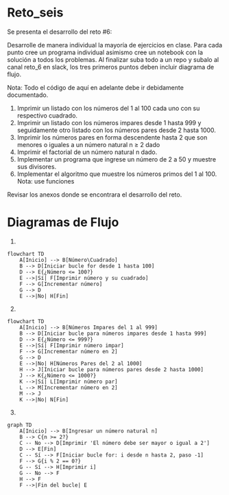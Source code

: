 # Reto_seis

Se presenta el desarrollo del reto #6:

Desarrolle de manera individual la mayoría de ejercicios en clase. Para cada punto cree un programa individual asimismo cree un notebook con la solución a todos los problemas. Al finalizar suba todo a un repo y subalo al canal reto_6 en slack, los tres primeros puntos deben incluir diagrama de flujo.

Nota: Todo el código de aquí en adelante debe ir debidamente documentado.

1. Imprimir un listado con los números del 1 al 100 cada uno con su respectivo cuadrado.
2. Imprimir un listado con los números impares desde 1 hasta 999 y seguidamente otro listado con los números pares desde 2 hasta 1000.
3. Imprimir los números pares en forma descendente hasta 2 que son menores o iguales a un número natural n ≥ 2 dado
4. Imprimir el factorial de un número natural n dado.
5. Implementar un programa que ingrese un número de 2 a 50 y muestre sus divisores.
6. Implementar el algoritmo que muestre los números primos del 1 al 100. Nota: use funciones

Revisar los anexos donde se encontrara el desarrollo del reto.

# Diagramas de Flujo

1.
```mermaid
flowchart TD
    A[Inicio] --> B[Número\Cuadrado]
    B --> D[Iniciar bucle for desde 1 hasta 100]
    D --> E{¿Número <= 100?}
    E -->|Sí| F[Imprimir número y su cuadrado]
    F --> G[Incrementar número]
    G --> D
    E -->|No| H[Fin]

```
2. 
```mermaid
flowchart TD
    A[Inicio] --> B[Números Impares del 1 al 999]
    B --> D[Iniciar bucle para números impares desde 1 hasta 999]
    D --> E{¿Número <= 999?}
    E -->|Sí| F[Imprimir número impar]
    F --> G[Incrementar número en 2]
    G --> D
    E -->|No| H[Números Pares del 2 al 1000]
    H --> J[Iniciar bucle para números pares desde 2 hasta 1000]
    J --> K{¿Número <= 1000?}
    K -->|Sí| L[Imprimir número par]
    L --> M[Incrementar número en 2]
    M --> J
    K -->|No| N[Fin]

```
3.
```mermaid
graph TD
    A[Inicio] --> B[Ingresar un número natural n]
    B --> C{n >= 2?}
    C -- No --> D[Imprimir 'El número debe ser mayor o igual a 2']
    D --> E[Fin]
    C -- Sí --> F[Iniciar bucle for: i desde n hasta 2, paso -1]
    F --> G{i % 2 == 0?}
    G -- Sí --> H[Imprimir i]
    G -- No --> F
    H --> F
    F -->|Fin del bucle| E
```
